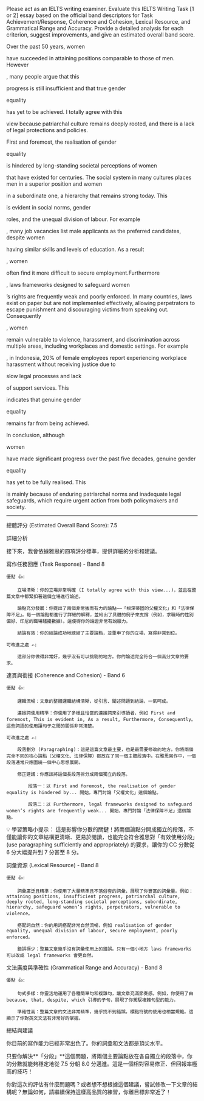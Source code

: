 Please act as an IELTS writing examiner. Evaluate this IELTS Writing Task [1 or 2] essay based on the official band descriptors for Task Achievement/Response, Coherence and Cohesion, Lexical Resource, and Grammatical Range and Accuracy. Provide a detailed analysis for each criterion, suggest improvements, and give an estimated overall band score.


Over the past 50 years, women

have succeeded in attaining positions comparable to those of men. However

, many people argue that this

progress is still insufficient and that true gender

equality

has yet to be achieved. I totally agree with this

view because patriarchal culture remains deeply rooted, and there is a lack of legal protections and policies.


First and foremost, the realisation of gender

equality

is hindered by long-standing societal perceptions of women

that have existed for centuries. The social system in many cultures places men in a superior position and women

in a subordinate one, a hierarchy that remains strong today. This

is evident in social norms, gender

roles, and the unequal division of labour. For example

, many job vacancies list male applicants as the preferred candidates, despite women

having similar skills and levels of education. As a result

, women

often find it more difficult to secure employment.Furthermore

, laws frameworks designed to safeguard women

’s rights are frequently weak and poorly enforced. In many countries, laws exist on paper but are not implemented effectively, allowing perpetrators to escape punishment and discouraging victims from speaking out. Consequently

, women

remain vulnerable to violence, harassment, and discrimination across multiple areas, including workplaces and domestic settings. For example

, in Indonesia, 20% of female employees report experiencing workplace harassment without receiving justice due to

slow legal processes and lack

of support services. This

indicates that genuine gender

equality

remains far from being achieved.


In conclusion, although

women

have made significant progress over the past five decades, genuine gender

equality

has yet to be fully realised. This

is mainly because of enduring patriarchal norms and inadequate legal safeguards, which require urgent action from both policymakers and society. 

___
總體評分 (Estimated Overall Band Score): 7.5

詳細分析

接下來，我會依據雅思的四項評分標準，提供詳細的分析和建議。

寫作任務回應 (Task Response) - Band 8

    優點 👍:

        立場清晰：你的立場非常明確 (I totally agree with this view...)，並且在整篇文章中都緊扣著這個立場進行論述。

        論點充分發展：你提出了兩個非常強而有力的論點——「根深蒂固的父權文化」和「法律保障不足」。每一個論點都進行了詳細的解釋，並給出了具體的例子來支撐（例如，求職時的性別偏好、印尼的職場騷擾數據）。這使得你的論證非常有說服力。

        結論有效：你的結論成功地總結了主要論點，並重申了你的立場，寫得非常到位。

    可改進之處 ✍️:

        這部分你做得非常好，幾乎沒有可以挑剔的地方。你的論述完全符合一個高分文章的要求。

連貫與銜接 (Coherence and Cohesion) - Band 6

    優點 👍:

        邏輯流暢：文章的整體邏輯結構清晰，從引言、闡述問題到結論，一氣呵成。

        連接詞使用精準：你使用了多樣且恰當的連接詞來引導讀者，例如 First and foremost, This is evident in, As a result, Furthermore, Consequently。這些詞語的使用讓句子之間的關係非常清楚。

    可改進之處 ✍️:

        段落劃分 (Paragraphing)：這是這篇文章最主要，也是最需要修改的地方。你將兩個完全不同的核心論點（父權文化、法律保障）都放在了同一個主體段落中。在雅思寫作中，一個段落通常只應圍繞一個中心思想展開。

        修正建議：你應該將這個長段落拆分成兩個獨立的段落。

            段落一：以 First and foremost, the realisation of gender equality is hindered by... 開始，專門討論「父權文化」這個論點。

            段落二：以 Furthermore, legal frameworks designed to safeguard women’s rights are frequently weak... 開始，專門討論「法律保障不足」這個論點。

💡 學習策略小提示： 這是影響你分數的關鍵！將兩個論點分開成獨立的段落，不僅能讓你的文章結構更清晰、更易於閱讀，也能完全符合雅思對「有效使用分段」(use paragraphing sufficiently and appropriately) 的要求，讓你的 CC 分數從 6 分大幅提升到 7 分甚至 8 分。

詞彙資源 (Lexical Resource) - Band 8

    優點 👍:

        詞彙廣泛且精準：你使用了大量精準且不落俗套的詞彙，展現了你豐富的詞彙量。例如：attaining positions, insufficient progress, patriarchal culture, deeply rooted, long-standing societal perceptions, subordinate, hierarchy, safeguard women’s rights, perpetrators, vulnerable to violence。

        搭配詞自然：你的用詞搭配非常自然流暢，例如 realisation of gender equality, unequal division of labour, secure employment, poorly enforced。

        錯誤極少：整篇文章幾乎沒有詞彙使用上的錯誤。只有一個小地方 laws frameworks 可以改成 legal frameworks 會更自然。

文法廣度與準確性 (Grammatical Range and Accuracy) - Band 8

    優點 👍:

        句式多樣：你靈活地運用了各種簡單句和複雜句，讓文章充滿節奏感。例如，你使用了由 because, that, despite, which 引導的子句，展現了你駕馭複雜句型的能力。

        準確性高：整篇文章的文法非常精準，幾乎找不到錯誤。標點符號的使用也相當規範。這顯示了你對英文文法有非常好的掌握。

總結與建議

你目前的寫作能力已經非常出色了。你的詞彙和文法都是頂尖水平。

只要你解決**「分段」**這個問題，將兩個主要論點放在各自獨立的段落中，你的分數就能夠穩定地從 7.5 分朝 8.0 分邁進。這是一個相對容易修正、但回報率極高的技巧！

你對這次的評估有什麼問題嗎？或者想不想根據這個建議，嘗試修改一下文章的結構呢？無論如何，請繼續保持這樣高品質的練習，你離目標非常近了！